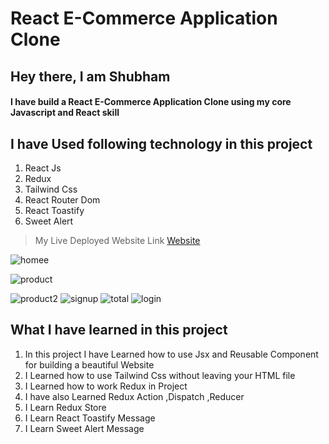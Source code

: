 # React E-Commerce Application Clone

## Hey there, I am Shubham

#### I have build a React E-Commerce Application Clone using my core Javascript and React skill



 ##  I have Used following technology in this project

1. React Js  
2. Redux   
3. Tailwind Css  
4. React Router Dom 
5. React Toastify  
6. Sweet Alert  

> My Live Deployed Website Link [Website](https://grand-palmier-9d6fe3.netlify.app)  


![homee](https://user-images.githubusercontent.com/101961231/210194407-bacf3211-ce05-42a1-8fb5-8883416ec12b.PNG)

![product](https://user-images.githubusercontent.com/101961231/210194470-8970dcb8-3ef6-4dcd-bbc4-49f5100bd7e2.PNG)

![product2](https://user-images.githubusercontent.com/101961231/210194486-4a657a4f-7515-47d1-a26c-ea1235132322.PNG)
![signup](https://user-images.githubusercontent.com/101961231/210194513-61dbafdd-9f56-4d27-b833-83b276c61615.PNG)
![total](https://user-images.githubusercontent.com/101961231/210194530-9730b54a-8e67-4a7d-82b4-9eb7480db703.PNG)
![login](https://user-images.githubusercontent.com/101961231/210194550-db639595-b77b-4ef0-adac-d389fe90cf66.PNG)


 ## What I have learned in this project

1. In this project I have Learned how to use Jsx and   Reusable Component for building a beautiful Website  
2. I Learned how to use Tailwind Css without leaving your HTML file    
3. I Learned how to work Redux in Project  
4. I have also Learned Redux Action ,Dispatch ,Reducer  
5. I Learn Redux Store 
6. I Learn React Toastify Message  
7. I Learn Sweet Alert Message 
